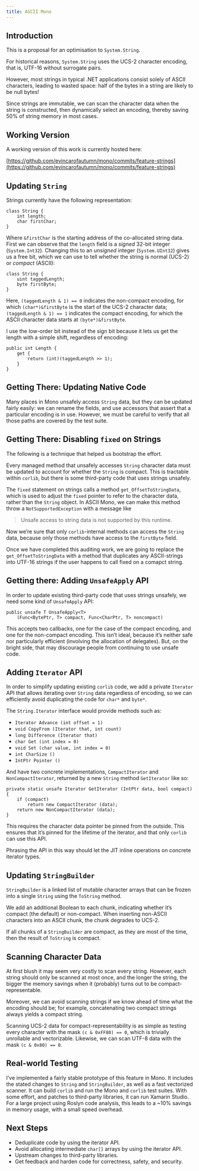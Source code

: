 ```yaml
---
title: ASCII Mono
---
```


## Introduction

This is a proposal for an optimisation to `System.String`.

For historical reasons, `System.String` uses the UCS-2 character encoding, that is, UTF-16 without surrogate pairs.

However, most strings in typical .NET applications consist solely of ASCII characters, leading to wasted space: half of the bytes in a string are likely to be null bytes!

Since strings are immutable, we can scan the character data when the string is constructed, then dynamically select an encoding, thereby saving 50% of string memory in most cases.

## Working Version

A working version of this work is currently hosted here:

[https://github.com/evincarofautumn/mono/commits/feature-strings](https://github.com/evincarofautumn/mono/commits/feature-strings)

## Updating `String`

Strings currently have the following representation:

```
class String {
    int length;
    char firstChar;
}
```

Where `&firstChar` is the starting address of the co-allocated string data. First we can observe that the `length` field is a *signed* 32-bit integer (`System.Int32`). Changing this to an *unsigned* integer (`System.UInt32`) gives us a free bit, which we can use to tell whether the string is normal (UCS-2) or *compact* (ASCII):

```
class String {
    uint taggedLength;
    byte firstByte;
}
```

Here, `(taggedLength & 1) == 0` indicates the non-compact encoding, for which `(char*)&firstByte` is the start of the UCS-2 character data; `(taggedLength & 1) == 1` indicates the compact encoding, for which the ASCII character data starts at `(byte*)&firstByte`.

I use the low-order bit instead of the sign bit because it lets us get the length with a simple shift, regardless of encoding:

```
public int Length {
    get {
        return (int)(taggedLength >> 1);
    }
}
```

## Getting There: Updating Native Code

Many places in Mono unsafely access `String` data, but they can be updated fairly easily: we can rename the fields, and use accessors that assert that a particular encoding is in use. However, we must be careful to verify that all those paths are covered by the test suite.

## Getting There: Disabling `fixed` on Strings

The following is a technique that helped us bootstrap the effort.

Every managed method that unsafely accesses `String` character data must be updated to account for whether the `String` is compact. This is tractable within `corlib`, but there is some third-party code that uses strings unsafely.

The `fixed` statement on strings calls a method `get_OffsetToStringData`, which is used to adjust the `fixed` pointer to refer to the character data, rather than the `String` object. In ASCII Mono, we can make this method throw a `NotSupportedException` with a message like

> Unsafe access to string data is not supported by this runtime.

Now we’re sure that only `corlib`-internal methods can access the `String` data, because only those methods have access to the `firstByte` field.

Once we have completed this auditing work, we are going to replace the `get_OffsetToStringData` with a method that duplicates
any ASCII-strings into UTF-16 strings if the user happens to call fixed on a comapct string.

## Getting there: Adding `UnsafeApply` API

In order to update existing third-party code that uses strings unsafely, we need some kind of `UnsafeApply` API:

```
public unsafe T UnsafeApply<T>
    (Func<BytePtr, T> compact, Func<CharPtr, T> noncompact)
```

This accepts two callbacks, one for the case of the compact encoding, and one for the non-compact encoding. This isn’t ideal, because it’s neither safe nor particularly efficient (involving the allocation of delegates). But, on the bright side, that may discourage people from continuing to use unsafe code.

## Adding `Iterator` API

In order to simplify updating existing `corlib` code, we add a private `Iterator` API that allows iterating over `String` data regardless of encoding, so we can efficiently avoid duplicating the code for `char*` and `byte*`.

The `String.Iterator` interface would provide methods such as:

 * `Iterator Advance (int offset = 1)`
 * `void CopyFrom (Iterator that, int count)`
 * `long Difference (Iterator that)`
 * `char Get (int index = 0)`
 * `void Set (char value, int index = 0)`
 * `int CharSize ()`
 * `IntPtr Pointer ()`

And have two concrete implementations, `CompactIterator` and `NonCompactIterator`, returned by a new `String` method `GetIterator` like so:

```
private static unsafe Iterator GetIterator (IntPtr data, bool compact)
{
    if (compact)
        return new CompactIterator (data);
    return new NonCompactIterator (data);
}
```

This requires the character data pointer be pinned from the outside. This ensures that it’s pinned for the lifetime of the iterator, and that only `corlib` can use this API.

Phrasing the API in this way should let the JIT inline operations on concrete iterator types.

## Updating `StringBuilder`

`StringBuilder` is a linked list of mutable character arrays that can be frozen into a single `String` using the `ToString` method.

We add an additional Boolean to each chunk, indicating whether it’s compact (the default) or non-compact. When inserting non-ASCII characters into an ASCII chunk, the chunk degrades to UCS-2.

If all chunks of a `StringBuilder` are compact, as they are most of the time, then the result of `ToString` is compact.

## Scanning Character Data

At first blush it may seem very costly to scan every string. However, each string should only be scanned at most once, and the longer the string, the bigger the memory savings when it (probably) turns out to be compact-representable.

Moreover, we can avoid scanning strings if we know ahead of time what the encoding should be; for example, concatenating two compact strings always yields a compact string.

Scanning UCS-2 data for compact-representability is as simple as testing every character with the mask `(c & 0xFF80) == 0`, which is trivially unrollable and vectorizable. Likewise, we can scan UTF-8 data with the mask `(c & 0x80) == 0`.

## Real-world Testing

I’ve implemented a fairly stable prototype of this feature in Mono. It includes the stated changes to `String` and `StringBuilder`, as well as a fast vectorized scanner. It can build `corlib` and run the Mono and `corlib` test suites. With some effort, and patches to third-party libraries, it can run Xamarin Studio. For a large project using Roslyn code analysis, this leads to a ~10% savings in memory usage, with a small speed overhead.

## Next Steps

 * Deduplicate code by using the iterator API.
 * Avoid allocating intermediate `char[]` arrays by using the iterator API.
 * Upstream changes to third-party libraries.
 * Get feedback and harden code for correctness, safety, and security.
